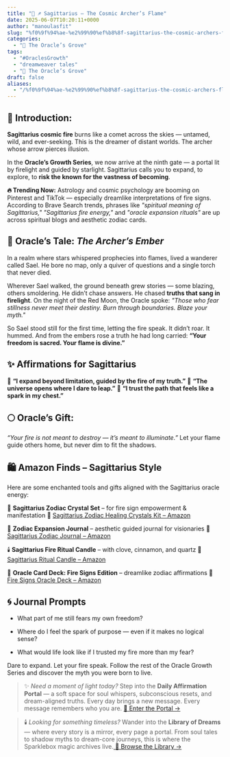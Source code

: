 ```yaml
---
title: "🔮 ♐️ Sagittarius – The Cosmic Archer’s Flame"
date: 2025-06-07T10:20:11+0000
author: "manoulasfit"
slug: "%f0%9f%94%ae-%e2%99%90%ef%b8%8f-sagittarius-the-cosmic-archers-flame"
categories:
  - "🔮 The Oracle’s Grove"
tags:
  - "#OraclesGrowth"
  - "dreamweaver tales"
  - "🔮 The Oracle’s Grove"
draft: false
aliases:
  - "/%f0%9f%94%ae-%e2%99%90%ef%b8%8f-sagittarius-the-cosmic-archers-flame/"
---
```

## 🌠 Introduction:

**Sagittarius cosmic fire** burns like a comet across the skies — untamed, wild, and ever-seeking.
This is the dreamer of distant worlds. The archer whose arrow pierces illusion.

In the **Oracle’s Growth Series**, we now arrive at the ninth gate — a portal lit by firelight and guided by starlight. Sagittarius calls you to expand, to explore, to **risk the known for the vastness of becoming**.

**🔥 Trending Now:** Astrology and cosmic psychology are booming on Pinterest and TikTok — especially dreamlike interpretations of fire signs. According to Brave Search trends, phrases like *"spiritual meaning of Sagittarius,"* *"Sagittarius fire energy,"* and *"oracle expansion rituals"* are up across spiritual blogs and aesthetic zodiac cards.

## 🏹 Oracle’s Tale: *The Archer’s Ember*

In a realm where stars whispered prophecies into flames, lived a wanderer called Sael.
He bore no map, only a quiver of questions and a single torch that never died.

Wherever Sael walked, the ground beneath grew stories — some blazing, others smoldering.
He didn’t chase answers. He chased **truths that sang in firelight**.
On the night of the Red Moon, the Oracle spoke:
*"Those who fear stillness never meet their destiny. Burn through boundaries. Blaze your myth."*

So Sael stood still for the first time, letting the fire speak.
It didn’t roar. It hummed.
And from the embers rose a truth he had long carried:
**“Your freedom is sacred. Your flame is divine.”**

## ✨ Affirmations for Sagittarius

🔹 **“I expand beyond limitation, guided by the fire of my truth.”**
🔹 **“The universe opens where I dare to leap.”**
🔹 **“I trust the path that feels like a spark in my chest.”**

## 🌕 Oracle’s Gift:

*“Your fire is not meant to destroy — it’s meant to illuminate.”*
Let your flame guide others home, but never dim to fit the shadows.

## 🛍️ Amazon Finds – Sagittarius Style

Here are some enchanted tools and gifts aligned with the Sagittarius oracle energy:

🧿 **Sagittarius Zodiac Crystal Set** – for fire sign empowerment & manifestation
🔗 [Sagittarius Zodiac Healing Crystals Kit – Amazon](https://amzn.to/3Htw5ih)

📓 **Zodiac Expansion Journal** – aesthetic guided journal for visionaries
🔗 [Sagittarius Zodiac Journal – Amazon](https://amzn.to/3Te3j7I)

🕯️ **Sagittarius Fire Ritual Candle** – with clove, cinnamon, and quartz
🔗 [Sagittarius Ritual Candle – Amazon](https://amzn.to/4jGfOE6)

🎴 **Oracle Card Deck: Fire Signs Edition** – dreamlike zodiac affirmations
🔗 [Fire Signs Oracle Deck – Amazo](https://www.amazon.com/s?k=fire+signs+oracle+deck)[n](https://amzn.to/4dVptVW)

## 🌀 Journal Prompts

- What part of me still fears my own freedom?

- Where do I feel the spark of purpose — even if it makes no logical sense?

- What would life look like if I trusted my fire more than my fear?

Dare to expand. Let your fire speak. Follow the rest of the Oracle Growth Series and discover the myth you were born to live.

> ✨ *Need a moment of light today?*
Step into the **Daily Affirmation Portal** — a soft space for soul whispers, subconscious resets, and dream-aligned truths.
Every day brings a new message. Every message remembers who you are.
[🌿 Enter the Portal →](https://sparklebox.blog/)

> 
> 
> 
> 🕯️ *Looking for something timeless?*
Wander into the **Library of Dreams** — where every story is a mirror, every page a portal.
From soul tales to shadow myths to dream-core journeys, this is where the Sparklebox magic archives live.[
🌌 Browse the Library →](https://sparklebox.blog/library-of-dreams/)